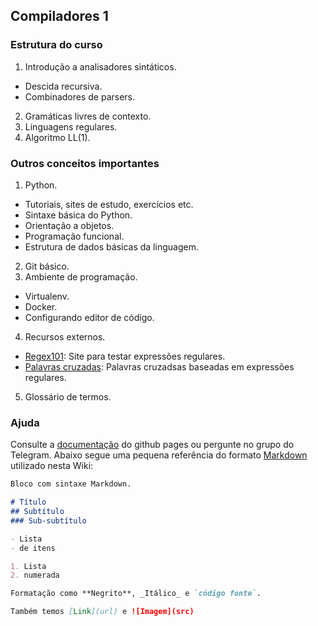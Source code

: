 ## Compiladores 1

### Estrutura do curso

1. Introdução a analisadores sintáticos.
  - Descida recursiva.
  - Combinadores de parsers. 
2. Gramáticas livres de contexto.
3. Linguagens regulares.
4. Algoritmo LL(1).

### Outros conceitos importantes

1. Python.
  - Tutoriais, sites de estudo, exercícios etc.
  - Sintaxe básica do Python.
  - Orientação a objetos.
  - Programação funcional.
  - Estrutura de dados básicas da linguagem.
2. Git básico.
3. Ambiente de programação.
  - Virtualenv.
  - Docker.
  - Configurando editor de código.
4. Recursos externos.
  - [Regex101](https://regex101.com/): Site para testar expressões regulares.
  - [Palavras cruzadas](https://regexcrossword.com/): Palavras cruzadsas baseadas em expressões regulares.
5. Glossário de termos.



### Ajuda

Consulte a [documentação](https://docs.github.com/categories/github-pages-basics/) do github pages ou pergunte no grupo do Telegram. Abaixo segue uma pequena referência do formato [Markdown](https://guides.github.com/features/mastering-markdown/) utilizado nesta Wiki:

```markdown
Bloco com sintaxe Markdown.

# Título
## Subtítulo
### Sub-subtítulo

- Lista
- de itens

1. Lista
2. numerada

Formatação como **Negrito**, _Itálico_ e `código fonte`.

Também temos [Link](url) e ![Imagem](src)
```
